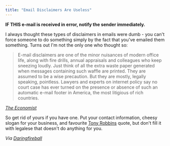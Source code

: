 ```yaml
---
title: "Email Disclaimers Are Useless"
---
```

<p><strong>IF THIS e-mail is received in error, notify the sender immediately.</strong></p>
<p>I always thought these types of disclaimers in emails were dumb - you can't force someone to do something simply by the fact that you've emailed them something. Turns out I'm not the only one who thought so:</p>
<blockquote><p>E-mail disclaimers are one of the minor nuisances of modern office life, along with fire drills, annual appraisals and colleagues who keep sneezing loudly. Just think of all the extra waste paper generated when messages containing such waffle are printed. They are assumed to be a wise precaution. But they are mostly, legally speaking, pointless. Lawyers and experts on internet policy say no court case has ever turned on the presence or absence of such an automatic e-mail footer in America, the most litigious of rich countries.</p></blockquote>
<p><cite><a href="http://www.economist.com/node/18529895">The Economist</a></cite></p>
<p>So get rid of yours if you have one. Put your contact information, cheesy slogan for your business, and favourite <a href="http://en.wikipedia.org/wiki/Tony_Robbins">Tony Robbins</a> quote, but don't fill it with legalese that doesn't do anything for you.</p>
<p><em>Via <a href="http://daringfireball.net/linked/2011/04/14/yada-yada">Daringfireball</a></em></p>
